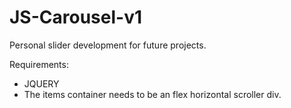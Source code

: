 # JS-Carousel-v1
Personal slider development for future projects.

Requirements:

 - JQUERY
 - The items container needs to be an flex horizontal scroller div.
